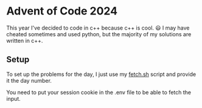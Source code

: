 # Advent of Code 2024

This year I've decided to code in c++ because c++ is cool. 😃
I may have cheated sometimes and used python, but the majority of my solutions are written in c++.


## Setup

To set up the problems for the day, I just use my [fetch.sh](https://github.com/NeKroFR/AdventOfCode/blob/main/2024/fetch.sh) script and provide it the day number.

You need to put your session cookie in the .env file to be able to fetch the input.
